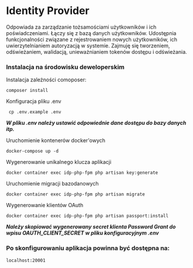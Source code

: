 # Identity Provider

Odpowiada za zarządzanie tożsamościami użytkowników i
ich poświadczeniami. Łączy się z bazą danych użytkowników. Udostępnia funkcjonalności związane z rejestrowaniem nowych użytkowników, ich uwierzytelnianiem autoryzacją w
systemie. Zajmuję się tworzeniem, odświeżaniem, walidacją, unieważnianiem tokenów dostępu i odświeżania.

### Instalacja na środowisku deweloperskim

Instalacja zależności comoposer:

```
composer install
```

Konfiguracja pliku .env
```
 cp .env.example .env
```

**_W pliku .env należy ustawić odpowiednie dane dostępu do bazy danych itp._**

Uruchomienie kontenerów docker'owych
```
docker-compose up -d
```

Wygenerowanie unikalnego klucza aplikacji
```
docker container exec idp-php-fpm php artisan key:generate
```

Uruchomienie migracji bazodanowych
```
docker container exec idp-php-fpm php artisan migrate
```

Wygenerowanie klientów OAuth
```
docker container exec idp-php-fpm php artisan passport:install
```

**_Należy skopiować wygenerowany secret klienta Password Grant do wpisu OAUTH_CLIENT_SECRET w pliku konfiguracyjnym .env_**

### Po skonfigurowaniu aplikacja powinna być dostępna na:

```
localhost:20001
```

